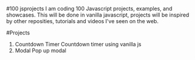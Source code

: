 #100 jsprojects
I am coding 100 Javascript projects, examples, and showcases. This will be done in vanilla javascript, projects will be inspired by other reposities, tutorials and videos I've seen on the web.

#Projects
1. Countdown Timer
        Countdown timer using vanilla js
2. Modal
        Pop up modal